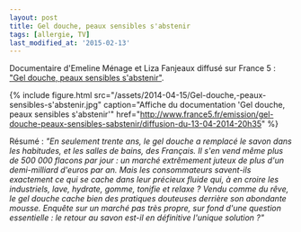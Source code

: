 ```yaml
---
layout: post
title: Gel douche, peaux sensibles s'abstenir
tags: [allergie, TV]
last_modified_at: '2015-02-13'
---
```


Documentaire d'Emeline Ménage et Liza Fanjeaux diffusé sur France 5 : ["Gel douche, peaux sensibles s'abstenir"](http://www.france5.fr/emission/gel-douche-peaux-sensibles-sabstenir/diffusion-du-13-04-2014-20h35).

{% include figure.html src="/assets/2014-04-15/Gel-douche,-peaux-sensibles-s'abstenir.jpg" caption="Affiche du documentation 'Gel douche, peaux sensibles s'abstenir'" href="http://www.france5.fr/emission/gel-douche-peaux-sensibles-sabstenir/diffusion-du-13-04-2014-20h35" %}

Résumé : _"En seulement trente ans, le gel douche a remplacé le savon dans les habitudes, et les salles de bains, des Français. Il s'en vend même plus de 500 000 flacons par jour : un marché extrêmement juteux de plus d'un demi-milliard d'euros par an. Mais les consommateurs savent-ils exactement ce qui se cache dans leur précieux fluide qui, à en croire les industriels, lave, hydrate, gomme, tonifie et relaxe ? Vendu comme du rêve, le gel douche cache bien des pratiques douteuses derrière son abondante mousse. Enquête sur un marché pas très propre, sur fond d'une question essentielle : le retour au savon est-il en définitive l'unique solution ?"_

